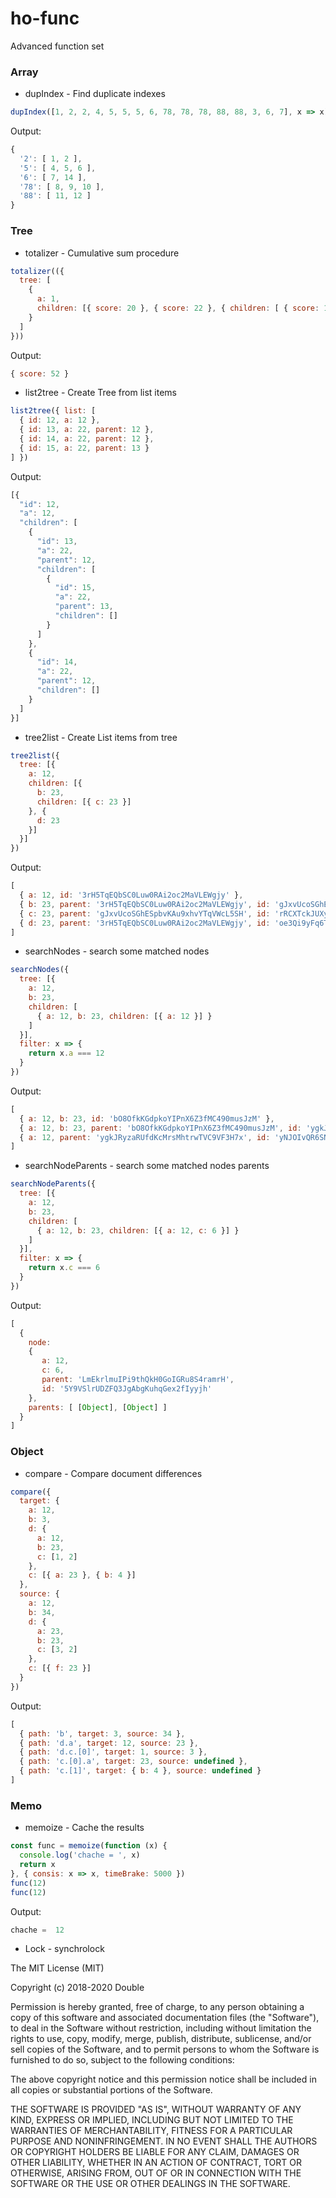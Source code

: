 # ho-func
Advanced function set

### Array
 - dupIndex  - Find duplicate indexes

```javascript
dupIndex([1, 2, 2, 4, 5, 5, 5, 6, 78, 78, 78, 88, 88, 3, 6, 7], x => x)
```
Output:
```javascript
{
  '2': [ 1, 2 ],
  '5': [ 4, 5, 6 ],
  '6': [ 7, 14 ],
  '78': [ 8, 9, 10 ],
  '88': [ 11, 12 ]
}
```
### Tree
 - totalizer  - Cumulative sum procedure
```javascript
totalizer(({
  tree: [
    {
      a: 1,
      children: [{ score: 20 }, { score: 22 }, { children: [ { score: 10 } ] }]
    }
  ]
}))
```
Output:
```javascript
{ score: 52 }
```
 - list2tree  - Create Tree from list items
```javascript
list2tree({ list: [
  { id: 12, a: 12 },
  { id: 13, a: 22, parent: 12 },
  { id: 14, a: 22, parent: 12 },
  { id: 15, a: 22, parent: 13 }
] })
```
Output:
```javascript
[{
  "id": 12,
  "a": 12,
  "children": [
    {
      "id": 13,
      "a": 22,
      "parent": 12,
      "children": [
        {
          "id": 15,
          "a": 22,
          "parent": 13,
          "children": []
        }
      ]
    },
    {
      "id": 14,
      "a": 22,
      "parent": 12,
      "children": []
    }
  ]
}]
```
 - tree2list  - Create List items from tree
```javascript
tree2list({
  tree: [{
    a: 12,
    children: [{
      b: 23,
      children: [{ c: 23 }]
    }, {
      d: 23
    }]
  }]
})
```
Output:
```javascript
[
  { a: 12, id: '3rH5TqEQbSC0Luw0RAi2oc2MaVLEWgjy' },
  { b: 23, parent: '3rH5TqEQbSC0Luw0RAi2oc2MaVLEWgjy', id: 'gJxvUcoSGhESpbvKAu9xhvYTqVWcL5SH' },
  { c: 23, parent: 'gJxvUcoSGhESpbvKAu9xhvYTqVWcL5SH', id: 'rRCXTckJUXyq8GvcwmB0tKqQrnJeX1Va' },
  { d: 23, parent: '3rH5TqEQbSC0Luw0RAi2oc2MaVLEWgjy', id: 'oe3Qi9yFq6Ts7guxguEtWw73INbGfRFa' }
]
```
 - searchNodes  - search some matched nodes
```javascript
searchNodes({
  tree: [{
    a: 12,
    b: 23,
    children: [
      { a: 12, b: 23, children: [{ a: 12 }] }
    ]
  }],
  filter: x => {
    return x.a === 12
  }
})
```
Output:
```javascript
[
  { a: 12, b: 23, id: 'bO8OfkKGdpkoYIPnX6Z3fMC490musJzM' },
  { a: 12, b: 23, parent: 'bO8OfkKGdpkoYIPnX6Z3fMC490musJzM', id: 'ygkJRyzaRUfdKcMrsMhtrwTVC9VF3H7x' },
  { a: 12, parent: 'ygkJRyzaRUfdKcMrsMhtrwTVC9VF3H7x', id: 'yNJOIvQR6SNKH5Qm8N3MeW9Pb6cPsI7E' }
]
```
 - searchNodeParents  - search some matched nodes parents
```javascript
searchNodeParents({
  tree: [{
    a: 12,
    b: 23,
    children: [
      { a: 12, b: 23, children: [{ a: 12, c: 6 }] }
    ]
  }],
  filter: x => {
    return x.c === 6
  }
})
```
Output:
```javascript
[
  {
    node:
    {
       a: 12,
       c: 6,
       parent: 'LmEkrlmuIPi9thQkH0GoIGRu8S4ramrH',
       id: '5Y9VSlrUDZFQ3JgAbgKuhqGex2fIyyjh'
    },
    parents: [ [Object], [Object] ]
  }
]
```

### Object
 - compare  - Compare document differences
```javascript
compare({
  target: {
    a: 12,
    b: 3,
    d: {
      a: 12,
      b: 23,
      c: [1, 2]
    },
    c: [{ a: 23 }, { b: 4 }]
  },
  source: {
    a: 12,
    b: 34,
    d: {
      a: 23,
      b: 23,
      c: [3, 2]
    },
    c: [{ f: 23 }]
  }
})
```
Output:
```javascript
[
  { path: 'b', target: 3, source: 34 },
  { path: 'd.a', target: 12, source: 23 },
  { path: 'd.c.[0]', target: 1, source: 3 },
  { path: 'c.[0].a', target: 23, source: undefined },
  { path: 'c.[1]', target: { b: 4 }, source: undefined }
]
```

### Memo
 - memoize  - Cache the results
```javascript
const func = memoize(function (x) {
  console.log('chache = ', x)
  return x
}, { consis: x => x, timeBrake: 5000 })
func(12)
func(12)
```
Output:
```javascript
chache =  12
```
 - Lock  - synchrolock


The MIT License (MIT)

Copyright (c) 2018-2020 Double

Permission is hereby granted, free of charge, to any person obtaining a copy
of this software and associated documentation files (the "Software"), to deal
in the Software without restriction, including without limitation the rights
to use, copy, modify, merge, publish, distribute, sublicense, and/or sell
copies of the Software, and to permit persons to whom the Software is
furnished to do so, subject to the following conditions:

The above copyright notice and this permission notice shall be included in all
copies or substantial portions of the Software.

THE SOFTWARE IS PROVIDED "AS IS", WITHOUT WARRANTY OF ANY KIND, EXPRESS OR
IMPLIED, INCLUDING BUT NOT LIMITED TO THE WARRANTIES OF MERCHANTABILITY,
FITNESS FOR A PARTICULAR PURPOSE AND NONINFRINGEMENT. IN NO EVENT SHALL THE
AUTHORS OR COPYRIGHT HOLDERS BE LIABLE FOR ANY CLAIM, DAMAGES OR OTHER
LIABILITY, WHETHER IN AN ACTION OF CONTRACT, TORT OR OTHERWISE, ARISING FROM,
OUT OF OR IN CONNECTION WITH THE SOFTWARE OR THE USE OR OTHER DEALINGS IN THE
SOFTWARE.
